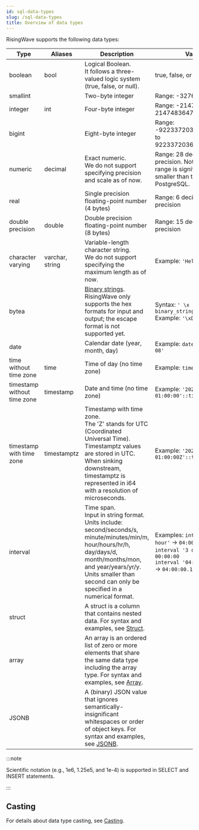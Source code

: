 ```yaml
---
id: sql-data-types
slug: /sql-data-types
title: Overview of data types
---
```


RisingWave supports the following data types:

|Type|Aliases|Description|Value|
|---|---|-------|-------|
|boolean|bool|Logical Boolean. <br/>It follows a three-valued logic system (true, false, or null). | true, false, or null |
|smallint| |Two-byte integer | Range: -32768 to 32767 |
|integer|int|Four-byte integer | Range: -2147483648 to 2147483647 |
|bigint| |Eight-byte integer | Range: -9223372036854775808 to 9223372036854775807 |
|numeric|decimal|Exact numeric. <br/>We do not support specifying precision and scale as of now. | Range: 28 decimal-digit precision. Note that the range is significantly smaller than that in PostgreSQL. |
|real| |Single precision floating-point number (4 bytes) | Range: 6 decimal digits precision |
|double precision|double|Double precision floating-point number (8 bytes) | Range: 15 decimal digits precision |
|character varying|varchar, string|Variable-length character string. <br/>We do not support specifying the maximum length as of now. | Example: `'Hello World!'` |
|bytea||[Binary strings](https://www.postgresql.org/docs/current/datatype-binary.html).<br/> RisingWave only supports the hex formats for input and output; the escape format is not supported yet. |Syntax: `' \x binary_string '`<br/>Example: `'\xDe00BeEf'`|
|date| |Calendar date (year, month, day) | Example: `date '2022-04-08'` |
|time without time zone|time|Time of day (no time zone) | Example: `time '18:20:49'` |
|timestamp without time zone|timestamp|Date and time (no time zone) | Example: `'2022-03-13 01:00:00'::timestamp` |
|timestamp with time zone |timestamptz|Timestamp with time zone. <br/>The 'Z' stands for UTC (Coordinated Universal Time). Timestamptz values are stored in UTC. When sinking downstream, timestamptz is represented in i64 with a resolution of microseconds. | Example: `'2022-03-13 01:00:00Z'::timestamptz` |
|interval| |Time span. <br/>Input in string format. Units include: second/seconds/s, minute/minutes/min/m, hour/hours/hr/h, day/days/d, month/months/mon, and year/years/yr/y. Units smaller than second can only be specified in a numerical format. | Examples: `interval '4 hour'` → `04:00:00` <br /> `interval '3 day'` → `3 days 00:00:00` <br /> `interval '04:00:00.1234'` → `04:00:00.1234` |
|struct| |A struct is a column that contains nested data. For syntax and examples, see [Struct](/sql/data-types/data-type-struct.md). | |
|array| | An array is an ordered list of zero or more elements that share the same data type including the array type. For syntax and examples, see [Array](/sql/data-types/data-type-array.md).|
|JSONB| | A (binary) JSON value that ignores semantically-insignificant whitespaces or order of object keys. For syntax and examples, see [JSONB](/sql/data-types/data-type-jsonb.md).|

:::note

Scientific notation (e.g., 1e6, 1.25e5, and 1e-4) is supported in SELECT and INSERT statements.

:::

## Casting

For details about data type casting, see [Casting](/sql/data-types/data-type-casting.md).
